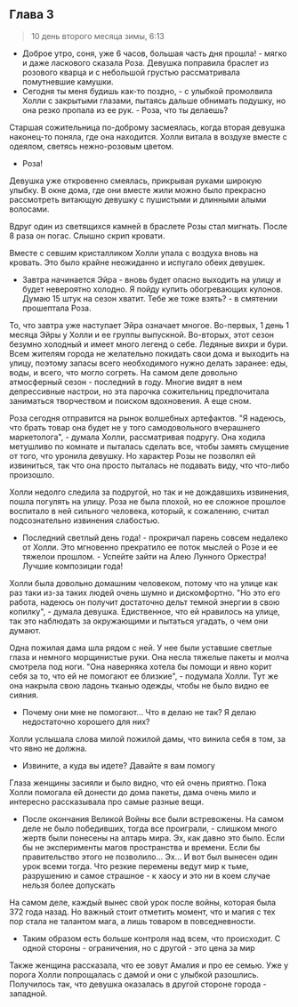 ## Глава 3

> 10 день второго месяца зимы, 6:13

- Доброе утро, соня, уже 6 часов, большая часть дня прошла! - мягко и даже ласкового сказала Роза. Девушка поправила браслет из розового кварца и с небольшой грустью рассматривала помутневшие камушки.
- Сегодня ты меня будишь как-то поздно, - с улыбкой промолвила Холли с закрытыми глазами, пытаясь дальше обнимать подушку, но она резко пропала из ее рук. - Роза, что ты делаешь?

Старшая сожительница по-доброму засмеялась, когда вторая девушка наконец-то поняла, где она находится. Холли витала в воздухе вместе с одеялом, светясь нежно-розовым цветом.

- Роза!

Девушка уже откровенно смеялась, прикрывая руками широкую улыбку. В окне дома, где они вместе жили можно было прекрасно рассмотреть витающую девушку с пушистыми и длинными алыми волосами.

Вдруг один из светящихся камней в браслете Розы стал мигнать. После 8 раза он погас. Слышно скрип кровати.

Вместе с севшим кристалликом Холли упала с воздуха вновь на кровать. Это было крайне неожиданно и испугало обеих девушек.

- Завтра начинается Эйра - вновь будет опасно выходить на улицу и будет невероятно холодно. Я пойду купить обогревающих кулонов. Думаю 15 штук на сезон хватит. Тебе же тоже взять? - в смятении прошептала Роза.

То, что завтра уже наступает Эйра означает многое. Во-первых, 1 день 1 месяца Эйры у Холли и ее группы выпускной. Во-вторых, этот сезон безумно холодный и имеет много легенд о себе. Ледяные вихри и бури. Всем жителям города не желательно покидать свои дома и выходить на улицу, поэтому запасы всего необходимого нужно делать заранее: еды, воды, и всего, что могло согреть. На самом деле довольно атмосферный сезон - последний в году. Многие видят в нем депрессивные настрои, но эта парочка сожительниц предпочитала заниматься творчеством и поиском вдохновения. А еще сном.

Роза сегодня отправится на рынок волшебных артефактов. "Я надеюсь, что брать товар она будет не у того самодовольного вчерашнего маркетолога", - думала Холли, рассматривая подругу. Она ходила метушливо по комнате и пыталась сделать все, чтобы замять смущение от того, что уронила девушку. Но характер Розы не позволял ей извиниться, так что она просто пыталась не подавать виду, что что-либо произошло.

Холли недолго следила за подругой, но так и не дождавшихь извинения, пошла погулять на улицу. Роза не была плохой, но ее сложное прошлое воспитало в ней сильного человека, который, к сожалению, считал подсознательно извинения слабостью.

- Последний светлый день года! - прокричал парень совсем недалеко от Холли. Это мгновенно прекратило ее поток мыслей о Розе и ее тяжелои прошлом. - Успейте зайти на Алею Лунного Оркестра! Лучшие композиции года!

Холли была довольно домашним человеком, потому что на улице как раз таки из-за таких людей очень шумно и дискомфортно. "Но это его работа, надеюсь он получит достаточно дельт темной энергии в свою копилку", - думала девушка. Едиственное, что ей нравилось на улице, так это наблюдать за окружающими и пытаться угадать, о чем они думают.

Одна пожилая дама шла рядом с ней. У нее были уставшие светлые глаза и немного морщинистые руки. Она несла тяжелые пакеты и молча смотрела под ноги. "Она наверняка хотела бы помощи и явно корит себя за то, что ей не помогают ее близкие", - подумала Холли. Тут же она накрыла свою ладонь тканью одежды, чтобы не было видно ее сияния.

- Почему они мне не помогают... Что я делаю не так? Я делаю недостаточно хорошего для них?

Холли услышала слова милой пожилой дамы, что винила себя в том, за что явно не должна.

- Извините, а куда вы идете? Давайте я вам помогу

Глаза женщины засияли и было видно, что ей очень приятно. Пока Холли помогала ей донести до дома пакеты, дама очень мило и интересно рассказывала про самые разные вещи.

- После окончания Великой Войны все были встревожены. На самом деле не было победивших, тогда все проиграли, - слишком много жертв были понесены на алтарь мира. Эх, как давно это было. Если бы не эксперименты магов пространства и времени. Если бы правительство этого не позволило... Эх... И вот был вынесен один урок всеми тогда. Что резкие перемены ведут мир к тьме, разрушению и самое страшное - к хаосу и это ни в коем случае нельзя более допускать

На самом деле, каждый вынес свой урок после войны, которая была 372 года назад. Но важный стоит отметить момент, что и магия с тех пор стала не талантом мага, а лишь товаром в повседневности.

- Таким образом есть больше контроля над всем, что происходит. С одной стороны - ограничения, но с другой - это цена за мир

Также женщина рассказала, что ее зовут Амалия и про ее семью. Уже у порога Холли попрощалась с дамой и они с улыбкой разошлись. Получилось так, что девушка оказалась в другой стороне города - западной.
